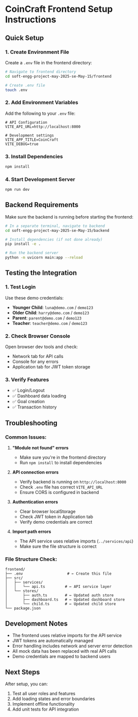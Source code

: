 # CoinCraft Frontend Setup Instructions

## Quick Setup

### 1. Create Environment File
Create a `.env` file in the frontend directory:

```bash
# Navigate to frontend directory
cd soft-engg-project-may-2025-se-May-15/frontend

# Create .env file
touch .env
```

### 2. Add Environment Variables
Add the following to your `.env` file:

```env
# API Configuration
VITE_API_URL=http://localhost:8000

# Development settings
VITE_APP_TITLE=CoinCraft
VITE_DEBUG=true
```

### 3. Install Dependencies
```bash
npm install
```

### 4. Start Development Server
```bash
npm run dev
```

## Backend Requirements

Make sure the backend is running before starting the frontend:

```bash
# In a separate terminal, navigate to backend
cd soft-engg-project-may-2025-se-May-15/backend

# Install dependencies (if not done already)
pip install -e .

# Run the backend server
python -m uvicorn main:app --reload
```

## Testing the Integration

### 1. Test Login
Use these demo credentials:
- **Younger Child**: `luna@demo.com` / `demo123`
- **Older Child**: `harry@demo.com` / `demo123`
- **Parent**: `parent@demo.com` / `demo123`
- **Teacher**: `teacher@demo.com` / `demo123`

### 2. Check Browser Console
Open browser dev tools and check:
- Network tab for API calls
- Console for any errors
- Application tab for JWT token storage

### 3. Verify Features
- ✅ Login/Logout
- ✅ Dashboard data loading
- ✅ Goal creation
- ✅ Transaction history

## Troubleshooting

### Common Issues:

1. **"Module not found" errors**
   - Make sure you're in the frontend directory
   - Run `npm install` to install dependencies

2. **API connection errors**
   - Verify backend is running on `http://localhost:8000`
   - Check `.env` file has correct `VITE_API_URL`
   - Ensure CORS is configured in backend

3. **Authentication errors**
   - Clear browser localStorage
   - Check JWT token in Application tab
   - Verify demo credentials are correct

4. **Import path errors**
   - The API service uses relative imports (`../services/api`)
   - Make sure the file structure is correct

### File Structure Check:
```
frontend/
├── .env                    # ← Create this file
├── src/
│   ├── services/
│   │   └── api.ts         # ← API service layer
│   └── stores/
│       ├── auth.ts        # ← Updated auth store
│       ├── dashboard.ts   # ← Updated dashboard store
│       └── child.ts       # ← Updated child store
└── package.json
```

## Development Notes

- The frontend uses relative imports for the API service
- JWT tokens are automatically managed
- Error handling includes network and server error detection
- All mock data has been replaced with real API calls
- Demo credentials are mapped to backend users

## Next Steps

After setup, you can:
1. Test all user roles and features
2. Add loading states and error boundaries
3. Implement offline functionality
4. Add unit tests for API integration 